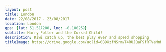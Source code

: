 ```yaml
---
layout: post
title: London
date: 22/08/2017 - 23/08/2017
location: London
gps: {lat: 51.517200, lng: -0.100259}
subtitle: Harry Potter and the Cursed Child!
description: Kiwi catch up, the best play ever and speed shopping
titleImage: https://drive.google.com/uc?id=0B9XzfNSrmvT4RUJQaF9fRTVaMnM
---
```

